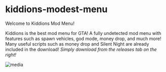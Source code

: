 # kiddions-modest-menu
Welcome to Kiddions Mod Menu!

 Kiddions is the best mod menu for GTA! A fully undetected mod menu with features such as spawn vehicles, god mode, money drop, and much more! Many useful scripts such as money drop and Silent Night are already included in the download! *Simply download from the releases tab on the right!*

 
 ![media](https://github.com/lizardSEC/kiddions-modest-menu/assets/173102434/5b540ef0-4927-4078-9522-fcdb2f2883b1)
